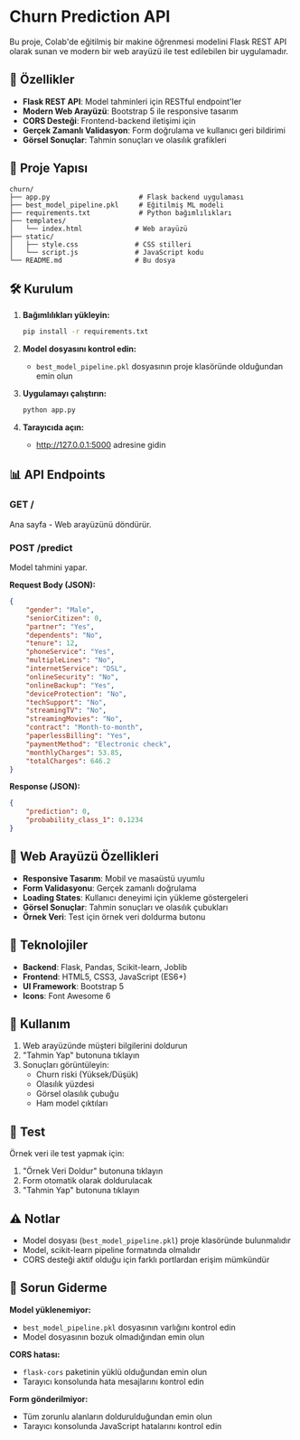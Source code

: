 # Churn Prediction API

Bu proje, Colab'de eğitilmiş bir makine öğrenmesi modelini Flask REST API olarak sunan ve modern bir web arayüzü ile test edilebilen bir uygulamadır.

## 🚀 Özellikler

- **Flask REST API**: Model tahminleri için RESTful endpoint'ler
- **Modern Web Arayüzü**: Bootstrap 5 ile responsive tasarım
- **CORS Desteği**: Frontend-backend iletişimi için
- **Gerçek Zamanlı Validasyon**: Form doğrulama ve kullanıcı geri bildirimi
- **Görsel Sonuçlar**: Tahmin sonuçları ve olasılık grafikleri

## 📁 Proje Yapısı

```
churn/
├── app.py                      # Flask backend uygulaması
├── best_model_pipeline.pkl     # Eğitilmiş ML modeli
├── requirements.txt            # Python bağımlılıkları
├── templates/
│   └── index.html             # Web arayüzü
├── static/
│   ├── style.css              # CSS stilleri
│   └── script.js              # JavaScript kodu
└── README.md                  # Bu dosya
```

## 🛠️ Kurulum

1. **Bağımlılıkları yükleyin:**
   ```bash
   pip install -r requirements.txt
   ```

2. **Model dosyasını kontrol edin:**
   - `best_model_pipeline.pkl` dosyasının proje klasöründe olduğundan emin olun

3. **Uygulamayı çalıştırın:**
   ```bash
   python app.py
   ```

4. **Tarayıcıda açın:**
   - http://127.0.0.1:5000 adresine gidin

## 📊 API Endpoints

### GET /
Ana sayfa - Web arayüzünü döndürür.

### POST /predict
Model tahmini yapar.

**Request Body (JSON):**
```json
{
    "gender": "Male",
    "seniorCitizen": 0,
    "partner": "Yes",
    "dependents": "No",
    "tenure": 12,
    "phoneService": "Yes",
    "multipleLines": "No",
    "internetService": "DSL",
    "onlineSecurity": "No",
    "onlineBackup": "Yes",
    "deviceProtection": "No",
    "techSupport": "No",
    "streamingTV": "No",
    "streamingMovies": "No",
    "contract": "Month-to-month",
    "paperlessBilling": "Yes",
    "paymentMethod": "Electronic check",
    "monthlyCharges": 53.85,
    "totalCharges": 646.2
}
```

**Response (JSON):**
```json
{
    "prediction": 0,
    "probability_class_1": 0.1234
}
```

## 🎨 Web Arayüzü Özellikleri

- **Responsive Tasarım**: Mobil ve masaüstü uyumlu
- **Form Validasyonu**: Gerçek zamanlı doğrulama
- **Loading States**: Kullanıcı deneyimi için yükleme göstergeleri
- **Görsel Sonuçlar**: Tahmin sonuçları ve olasılık çubukları
- **Örnek Veri**: Test için örnek veri doldurma butonu

## 🔧 Teknolojiler

- **Backend**: Flask, Pandas, Scikit-learn, Joblib
- **Frontend**: HTML5, CSS3, JavaScript (ES6+)
- **UI Framework**: Bootstrap 5
- **Icons**: Font Awesome 6

## 📝 Kullanım

1. Web arayüzünde müşteri bilgilerini doldurun
2. "Tahmin Yap" butonuna tıklayın
3. Sonuçları görüntüleyin:
   - Churn riski (Yüksek/Düşük)
   - Olasılık yüzdesi
   - Görsel olasılık çubuğu
   - Ham model çıktıları

## 🧪 Test

Örnek veri ile test yapmak için:
1. "Örnek Veri Doldur" butonuna tıklayın
2. Form otomatik olarak doldurulacak
3. "Tahmin Yap" butonuna tıklayın

## ⚠️ Notlar

- Model dosyası (`best_model_pipeline.pkl`) proje klasöründe bulunmalıdır
- Model, scikit-learn pipeline formatında olmalıdır
- CORS desteği aktif olduğu için farklı portlardan erişim mümkündür

## 🐛 Sorun Giderme

**Model yüklenemiyor:**
- `best_model_pipeline.pkl` dosyasının varlığını kontrol edin
- Model dosyasının bozuk olmadığından emin olun

**CORS hatası:**
- `flask-cors` paketinin yüklü olduğundan emin olun
- Tarayıcı konsolunda hata mesajlarını kontrol edin

**Form gönderilmiyor:**
- Tüm zorunlu alanların doldurulduğundan emin olun
- Tarayıcı konsolunda JavaScript hatalarını kontrol edin
